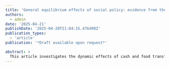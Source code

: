 ```yaml
---
title: 'General equilibrium effects of social policy: evidence from the Ethiopian Productive Safety Net Program'
authors:
  - admin
date: '2025-04-21'
publishDate: '2025-04-20T21:04:15.476490Z'
publication_types:
  - 'article'
publication: '*Draft available upon request*'

abstract: >
  This article investigates the dynamic effects of cash and food transfers on local prices. Leveraging the progressive roll-out of Africa's largest public work program, Ethiopia's Productive Safety Net Program, I estimate transfer effects on monthly market price between 2001 and 2015. Combining datasets on local prices, local agricultural production, and program implementation, I test whether effects vary between these transfers. While cash transfers lead to a 5% price increase, price responses are negative and imprecisely estimated for food transfers. This result hides considerable heterogeneity. Cereal and legumes, the food items transferred, experience significant price reductions in locations receiving in-kind transfers. These effects are driven by more intensely treated, isolated, and least productive districts. I can recover transfer elasticity by using the transfer share in district expenditures as a treatment intensity variable. I find a 1.02 and -0.82 for districts that mainly receive cash and food transfers: a one percentage point increase in the transfers share in district expenditures leads to a 1.02% price increase and 0.82% price decrease in cash-dominant and food-dominant districts. Lastly, cash transfers facilitate supply response through production increases, mitigating the price effects observed.
---
```

